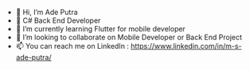 - 👋 Hi, I’m Ade Putra
- 👀 C# Back End Developer
- 🌱 I’m currently learning Flutter for mobile developer
- 💞️ I’m looking to collaborate on Mobile Developer or Back End Project
- 📫 You can reach me on LinkedIn : https://www.linkedin.com/in/m-s-ade-putra/

<!---
mradeputra/mradeputra is a ✨ special ✨ repository because its `README.md` (this file) appears on your GitHub profile.
You can click the Preview link to take a look at your changes.
--->
